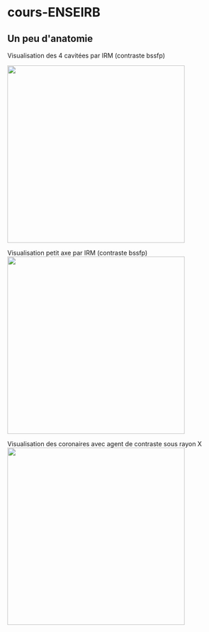 # cours-ENSEIRB

## Un peu d'anatomie

Visualisation des 4 cavitées par IRM (contraste bssfp)

<img src="https://scmr.org/resource/resmgr/cow_images/2017/RV_Infarct_CMR_4_CH_SSFP.gif" width="400" height="400" />

Visualisation petit axe par IRM (contraste bssfp)
<img src="https://scmr.org/resource/resmgr/cow_images/2017/RV_Infarct_CMR_SA_SSFP_2.gif" width="400" height="400" />

Visualisation des coronaires avec agent de contraste sous rayon X
<img src="https://scmr.org/resource/resmgr/cow_images/2017/RV_Infarct_RCx_Angiogram_Ini.gif" width="400" height="400" />

